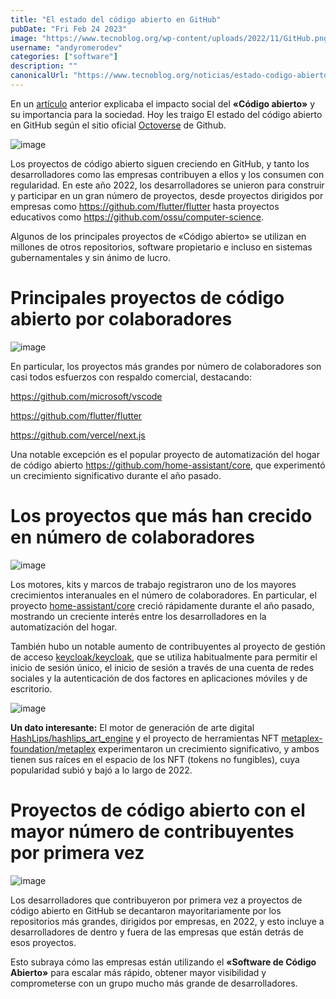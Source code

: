 ```yaml
---
title: "El estado del código abierto en GitHub"
pubDate: "Fri Feb 24 2023"
image: "https://www.tecnoblog.org/wp-content/uploads/2022/11/GitHub.png"
username: "andyromerodev"
categories: ["software"]
description: ""
canonicalUrl: "https://www.tecnoblog.org/noticias/estado-codigo-abierto-github/"
---
```


En un [artículo](https://www.cucoders.dev/publicaciones/andyromerodev/entendiendo-el-impacto-social-del-c-digo-abierto-) anterior explicaba el impacto social del **«Código abierto»** y su importancia para la sociedad. Hoy les traigo El estado del código abierto en GitHub según el sitio 
oficial [Octoverse](https://octoverse.github.com/2022/state-of-open-source) de Github.

![image](https://user-images.githubusercontent.com/9829547/221332663-1ef9e2de-4e1b-449e-92fd-2b8df910ad2e.png)

Los proyectos de código abierto siguen creciendo en GitHub, y tanto los desarrolladores como las empresas contribuyen a ellos y los consumen con regularidad. En este año 2022, los desarrolladores se unieron para construir y participar en un gran número de proyectos, desde proyectos dirigidos por empresas como https://github.com/flutter/flutter hasta proyectos educativos como https://github.com/ossu/computer-science.

Algunos de los principales proyectos de «Código abierto» se utilizan en millones de otros repositorios, software propietario e incluso en sistemas gubernamentales y sin ánimo de lucro.

<H1>Principales proyectos de código abierto por colaboradores</H1>

![image](https://user-images.githubusercontent.com/9829547/221332732-973b0e8f-1f3c-4e81-a20e-4523495b1699.png)

En particular, los proyectos más grandes por número de colaboradores son casi todos esfuerzos con respaldo comercial, destacando:

https://github.com/microsoft/vscode

https://github.com/flutter/flutter

https://github.com/vercel/next.js

Una notable excepción es el popular proyecto de automatización del hogar de código abierto https://github.com/home-assistant/core, que experimentó un crecimiento significativo durante el año pasado.

<H1>Los proyectos que más han crecido en número de colaboradores</H1>

![image](https://user-images.githubusercontent.com/9829547/221332758-5d52582a-c073-4ed1-a551-9d39aeb744fb.png)

Los motores, kits y marcos de trabajo registraron uno de los mayores crecimientos interanuales en el número de colaboradores. En particular, el proyecto [home-assistant/core](https://github.com/home-assistant/core) creció rápidamente durante el año pasado, mostrando un creciente interés entre los desarrolladores en la automatización del hogar.

También hubo un notable aumento de contribuyentes al proyecto de gestión de acceso [keycloak/keycloak](https://github.com/keycloak/keycloak), que se utiliza habitualmente para permitir el inicio de sesión único, el inicio de sesión a través de una cuenta de redes sociales y la autenticación de dos factores en aplicaciones móviles y de escritorio.

![image](https://user-images.githubusercontent.com/9829547/221332780-6d360dcb-ada6-4369-b8f4-fc13b16d0dd9.png)

**Un dato interesante:** El motor de generación de arte digital [HashLips/hashlips_art_engine](https://github.com/HashLips/hashlips_art_engine) y el proyecto de herramientas NFT [metaplex-foundation/metaplex](https://github.com/metaplex-foundation/metaplex) experimentaron un crecimiento significativo, y ambos tienen sus raíces en el espacio de los NFT (tokens no fungibles), cuya popularidad subió y bajó a lo largo de 2022.

<H1>Proyectos de código abierto con el mayor número de contribuyentes por primera vez</H1>

![image](https://user-images.githubusercontent.com/9829547/221332750-0de31edc-c44b-4235-8ca3-194bac999b9d.png)

Los desarrolladores que contribuyeron por primera vez a proyectos de código abierto en GitHub se decantaron mayoritariamente por los repositorios más grandes, dirigidos por empresas, en 2022, y esto incluye a desarrolladores de dentro y fuera de las empresas que están detrás de esos proyectos.

Esto subraya cómo las empresas están utilizando el **«Software de Código Abierto»** para escalar más rápido, obtener mayor visibilidad y comprometerse con un grupo mucho más grande de desarrolladores.

